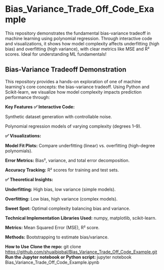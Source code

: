 # Bias_Variance_Trade_Off_Code_Example
This repository demonstrates the fundamental bias-variance tradeoff in machine learning using polynomial regression. Through interactive code and visualizations, it shows how model complexity affects underfitting (high bias) and overfitting (high variance), with clear metrics like MSE and R² scores. Ideal for understanding ML fundamentals!

## Bias-Variance Tradeoff Demonstration
This repository provides a hands-on exploration of one of machine learning's core concepts: the bias-variance tradeoff. Using Python and Scikit-learn, we visualize how model complexity impacts prediction performance through:

**Key Features**
**✅ Interactive Code:**

Synthetic dataset generation with controllable noise.

Polynomial regression models of varying complexity (degrees 1–9).

**✅ Visualizations:**

**Model Fit Plots:** Compare underfitting (linear) vs. overfitting (high-degree polynomials).

**Error Metrics:** Bias², variance, and total error decomposition.

**Accuracy Tracking:** R² scores for training and test sets.

**✅ Theoretical Insights:**

**Underfitting:** High bias, low variance (simple models).

**Overfitting:** Low bias, high variance (complex models).

**Sweet Spot:** Optimal complexity balancing bias and variance.

**Technical Implementation**
**Libraries Used:** numpy, matplotlib, scikit-learn.

**Metrics:** Mean Squared Error (MSE), R² score.

**Methods:** Bootstrapping to estimate bias/variance.

**How to Use**
**Clone the repo:** git clone https://github.com/shuaibiqbal/Bias_Variance_Trade_Off_Code_Example.git
**Run the Jupyter notebook or Python script:** jupyter notebook Bias_Variance_Trade_Off_Code_Example.ipynb
